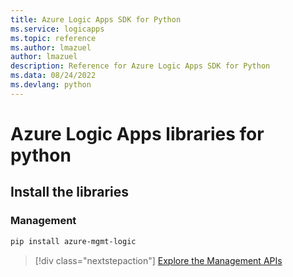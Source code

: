 ```yaml
---
title: Azure Logic Apps SDK for Python
ms.service: logicapps
ms.topic: reference
ms.author: lmazuel
author: lmazuel
description: Reference for Azure Logic Apps SDK for Python
ms.data: 08/24/2022
ms.devlang: python
---
```

# Azure Logic Apps libraries for python

## Install the libraries


### Management

```bash
pip install azure-mgmt-logic
```
> [!div class="nextstepaction"]
> [Explore the Management APIs](/python/api/azure-mgmt-logic)